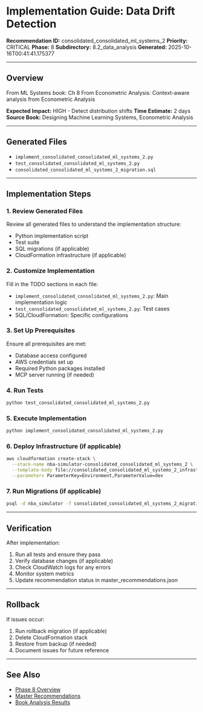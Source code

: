# Implementation Guide: Data Drift Detection

**Recommendation ID:** consolidated_consolidated_ml_systems_2
**Priority:** CRITICAL
**Phase:** 8
**Subdirectory:** 8.2_data_analysis
**Generated:** 2025-10-16T00:41:41.175377

---

## Overview

From ML Systems book: Ch 8 From Econometric Analysis: Context-aware analysis from Econometric Analysis

**Expected Impact:** HIGH - Detect distribution shifts
**Time Estimate:** 2 days
**Source Book:** Designing Machine Learning Systems, Econometric Analysis

---

## Generated Files

- `implement_consolidated_consolidated_ml_systems_2.py`
- `test_consolidated_consolidated_ml_systems_2.py`
- `consolidated_consolidated_ml_systems_2_migration.sql`

---

## Implementation Steps

### 1. Review Generated Files

Review all generated files to understand the implementation structure:
- Python implementation script
- Test suite
- SQL migrations (if applicable)
- CloudFormation infrastructure (if applicable)

### 2. Customize Implementation

Fill in the TODO sections in each file:
- `implement_consolidated_consolidated_ml_systems_2.py`: Main implementation logic
- `test_consolidated_consolidated_ml_systems_2.py`: Test cases
- SQL/CloudFormation: Specific configurations

### 3. Set Up Prerequisites

Ensure all prerequisites are met:
- Database access configured
- AWS credentials set up
- Required Python packages installed
- MCP server running (if needed)

### 4. Run Tests

```bash
python test_consolidated_consolidated_ml_systems_2.py
```

### 5. Execute Implementation

```bash
python implement_consolidated_consolidated_ml_systems_2.py
```

### 6. Deploy Infrastructure (if applicable)

```bash
aws cloudformation create-stack \
  --stack-name nba-simulator-consolidated_consolidated_ml_systems_2 \
  --template-body file://consolidated_consolidated_ml_systems_2_infrastructure.yaml \
  --parameters ParameterKey=Environment,ParameterValue=dev
```

### 7. Run Migrations (if applicable)

```bash
psql -d nba_simulator -f consolidated_consolidated_ml_systems_2_migration.sql
```

---

## Verification

After implementation:
1. Run all tests and ensure they pass
2. Verify database changes (if applicable)
3. Check CloudWatch logs for any errors
4. Monitor system metrics
5. Update recommendation status in master_recommendations.json

---

## Rollback

If issues occur:
1. Run rollback migration (if applicable)
2. Delete CloudFormation stack
3. Restore from backup (if needed)
4. Document issues for future reference

---

## See Also

- [Phase 8 Overview](/Users/ryanranft/nba-simulator-aws/docs/phases/phase_8/)
- [Master Recommendations](/Users/ryanranft/nba-mcp-synthesis/analysis_results/master_recommendations.json)
- [Book Analysis Results](/Users/ryanranft/nba-mcp-synthesis/analysis_results/)
